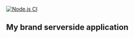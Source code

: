 [![Node.js CI](https://github.com/GarrixA/mybrand-be/actions/workflows/node.js.yml/badge.svg)](https://github.com/GarrixA/mybrand-be/actions/workflows/node.js.yml)
## My brand serverside application
